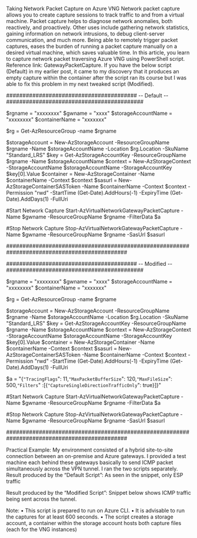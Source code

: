 Taking Network Packet Capture on Azure VNG
Network packet capture allows you to create capture sessions to track traffic to and from a virtual machine. Packet capture helps to diagnose network anomalies, both reactively, and proactively. Other uses include gathering network statistics, gaining information on network intrusions, to debug client-server communication, and much more. Being able to remotely trigger packet captures, eases the burden of running a packet capture manually on a desired virtual machine, which saves valuable time.
In this article, you learn to capture network packet traversing Azure VNG using PowerShell script.
Reference link: GatewayPacketCapture.
If you have the below script (Default) in my earlier post, it came to my discovery that it produces an empty capture within the container after the script ran its course but I was able to fix this problem in my next tweaked script (Modified).

######################################## -- Default -- ##########################################

$rgname = "xxxxxxxx"
$gwname = "xxxx"
$storageAccountName = "xxxxxxxx"
$containerName = "xxxxxxx"

$rg = Get-AzResourceGroup -name $rgname

$storageAccount = New-AzStorageAccount -ResourceGroupName $rgname -Name $storageAccountName -Location $rg.Location -SkuName "Standard_LRS"
$key = Get-AzStorageAccountKey -ResourceGroupName $rgname -Name $storageAccountName
$context = New-AzStorageContext -StorageAccountName $storageAccountName -StorageAccountKey $key[0].Value
$container = New-AzStorageContainer -Name $containerName -Context $context
$sasurl = New-AzStorageContainerSASToken -Name $containerName -Context $context -Permission "rwd" -StartTime (Get-Date).AddHours(-1) -ExpiryTime (Get-Date).AddDays(1) -FullUri

#Start Network Capture
Start-AzVirtualNetworkGatewayPacketCapture -Name $gwname -ResourceGroupName $rgname -FilterData $a

#Stop Network Capture
Stop-AzVirtualNetworkGatewayPacketCapture -Name $gwname -ResourceGroupName $rgname -SasUrl $sasurl 


#############################################################################################


######################################## -- Modified -- ##########################################

$rgname = "xxxxxxxx"
$gwname = "xxxx"
$storageAccountName = "xxxxxxxx"
$containerName = "xxxxxxx"

$rg = Get-AzResourceGroup -name $rgname

$storageAccount = New-AzStorageAccount -ResourceGroupName $rgname -Name $storageAccountName -Location $rg.Location -SkuName "Standard_LRS"
$key = Get-AzStorageAccountKey -ResourceGroupName $rgname -Name $storageAccountName
$context = New-AzStorageContext -StorageAccountName $storageAccountName -StorageAccountKey $key[0].Value
$container = New-AzStorageContainer -Name $containerName -Context $context
$sasurl = New-AzStorageContainerSASToken -Name $containerName -Context $context -Permission "rwd" -StartTime (Get-Date).AddHours(-1) -ExpiryTime (Get-Date).AddDays(1) -FullUri

$a = "{`"TracingFlags`": 11,`"MaxPacketBufferSize`": 120,`"MaxFileSize`": 500,`"Filters`" :[{`"CaptureSingleDirectionTrafficOnly`": true}]}"

#Start Network Capture
Start-AzVirtualNetworkGatewayPacketCapture -Name $gwname -ResourceGroupName $rgname -FilterData $a

#Stop Network Capture
Stop-AzVirtualNetworkGatewayPacketCapture -Name $gwname -ResourceGroupName $rgname -SasUrl $sasurl


#############################################################################################
 
Practical Example:
My environment consisted of a hybrid site-to-site connection between an on-premise and Azure gateways. I provided a test machine each behind these gateways basically to send ICMP packet simultaneously across the VPN tunnel. I ran the two scripts separately. 
Result produced by the “Default Script”:
As seen in the snippet, only ESP traffic 
 

Result produced by the “Modified Script”:
Snippet below shows ICMP traffic being sent across the tunnel. 
 

Note:
•	This script is prepared to run on Azure CLI.
•	It is advisable to run the captures for at least 600 seconds.
•	The script creates a storage account, a container within the storage account hosts both capture files (each for the VNG instances)


